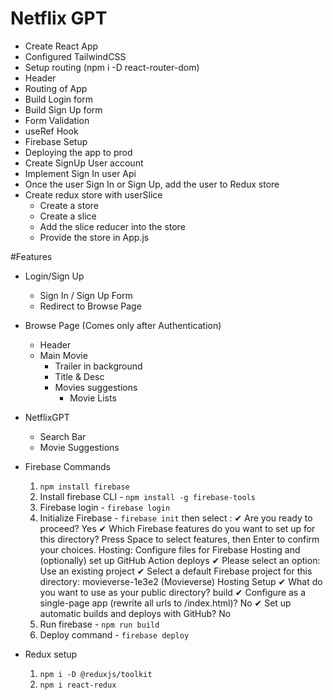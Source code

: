 # Netflix GPT
- Create React App
- Configured TailwindCSS
- Setup routing (npm i -D react-router-dom)
- Header
- Routing of App
- Build Login form
- Build Sign Up form
- Form Validation
- useRef Hook
- Firebase Setup
- Deploying the app to prod
- Create SignUp User account
- Implement Sign In user Api
- Once the user Sign In or Sign Up, add the user to Redux store
- Create redux store with userSlice
   - Create a store
   - Create a slice
   - Add the slice reducer into the store
   - Provide the store in App.js

#Features
- Login/Sign Up
    - Sign In / Sign Up Form
    - Redirect to Browse Page
- Browse Page (Comes only after Authentication)
    - Header
    - Main Movie
        - Trailer in background
        - Title & Desc
        - Movies suggestions
            - Movie Lists

- NetflixGPT
    - Search Bar
    - Movie Suggestions


- Firebase Commands
    1. `npm install firebase`
    2. Install firebase CLI - `npm install -g firebase-tools`
    3. Firebase login - `firebase login`
    4. Initialize Firebase - `firebase init` then select : 
        ✔ Are you ready to proceed? Yes
        ✔ Which Firebase features do you want to set up for this directory? Press Space to select features, then Enter to confirm your 
        choices. Hosting: Configure files for Firebase Hosting and (optionally) set up GitHub Action deploys
        ✔ Please select an option: Use an existing project
        ✔ Select a default Firebase project for this directory: movieverse-1e3e2 (Movieverse)
        Hosting Setup
        ✔ What do you want to use as your public directory? build
        ✔ Configure as a single-page app (rewrite all urls to /index.html)? No
        ✔ Set up automatic builds and deploys with GitHub? No
    5. Run firebase - `npm run build`
    6. Deploy command - `firebase deploy`

- Redux setup
  1. `npm i -D @reduxjs/toolkit`
  2. `npm i react-redux`